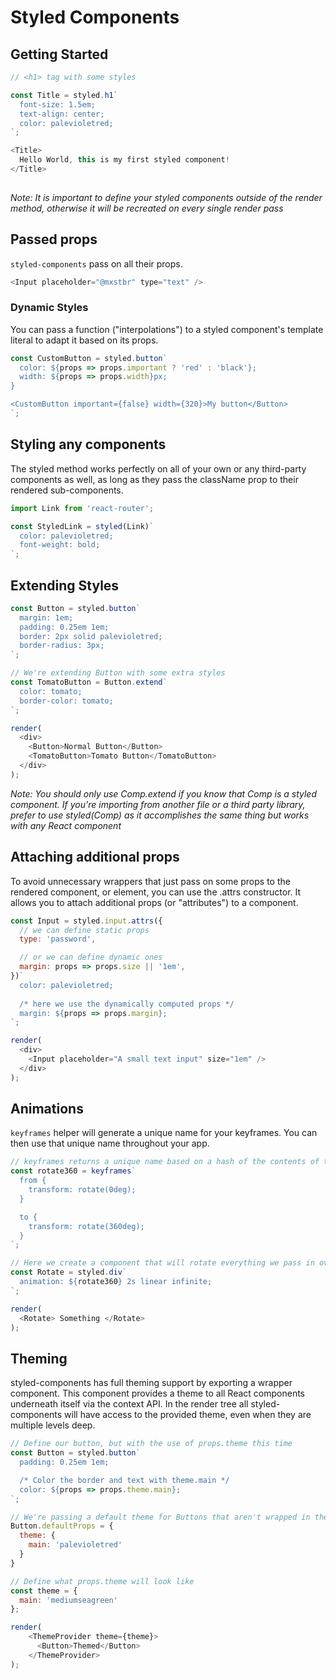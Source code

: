 # Styled Components

## Getting Started
```javascript
// <h1> tag with some styles

const Title = styled.h1`
  font-size: 1.5em;
  text-align: center;
  color: palevioletred;
`;

<Title>
  Hello World, this is my first styled component!
</Title>
    
```

*Note:
It is important to define your styled components outside of the render method, otherwise it will be recreated on every single render pass*

## Passed props
`styled-components` pass on all their props.
```javascript
<Input placeholder="@mxstbr" type="text" />
```

###  Dynamic Styles
You can pass a function ("interpolations") to a styled component's template literal to adapt it based on its props.

```javascript
const CustomButton = styled.button`
  color: ${props => props.important ? 'red' : 'black'};
  width: ${props => props.width}px;
}

<CustomButton important={false} width={320}>My button</Button>
`;
```

## Styling any components
The styled method works perfectly on all of your own or any third-party components as well, as long as they pass the className prop to their rendered sub-components.

```javascript
import Link from 'react-router';

const StyledLink = styled(Link)`
  color: palevioletred;
  font-weight: bold;
`;
```

## Extending Styles

```javascript
const Button = styled.button`
  margin: 1em;
  padding: 0.25em 1em;
  border: 2px solid palevioletred;
  border-radius: 3px;
`;

// We're extending Button with some extra styles
const TomatoButton = Button.extend`
  color: tomato;
  border-color: tomato;
`;

render(
  <div>
    <Button>Normal Button</Button>
    <TomatoButton>Tomato Button</TomatoButton>
  </div>
);
```

*Note: You should only use Comp.extend if you know that Comp is a styled component. If you're importing from another file or a third party library, prefer to use styled(Comp) as it accomplishes the same thing but works with any React component*

## Attaching additional props
To avoid unnecessary wrappers that just pass on some props to the rendered component, or element, you can use the .attrs constructor. It allows you to attach additional props (or "attributes") to a component.

```javascript
const Input = styled.input.attrs({
  // we can define static props
  type: 'password',

  // or we can define dynamic ones
  margin: props => props.size || '1em',
})`
  color: palevioletred;
  
  /* here we use the dynamically computed props */
  margin: ${props => props.margin};
`;

render(
  <div>
    <Input placeholder="A small text input" size="1em" />
  </div>
);
```


## Animations

`keyframes` helper will generate a unique name for your keyframes. You can then use that unique name throughout your app.

```javascript
// keyframes returns a unique name based on a hash of the contents of the keyframes
const rotate360 = keyframes`
  from {
    transform: rotate(0deg);
  }

  to {
    transform: rotate(360deg);
  }
`;

// Here we create a component that will rotate everything we pass in over two seconds
const Rotate = styled.div`
  animation: ${rotate360} 2s linear infinite;
`;

render(
  <Rotate> Something </Rotate>
);
```

## Theming
styled-components has full theming support by exporting a <ThemeProvider> wrapper component. This component provides a theme to all React components underneath itself via the context API. In the render tree all styled-components will have access to the provided theme, even when they are multiple levels deep.

```javascript
// Define our button, but with the use of props.theme this time
const Button = styled.button`
  padding: 0.25em 1em;

  /* Color the border and text with theme.main */
  color: ${props => props.theme.main};
`;

// We're passing a default theme for Buttons that aren't wrapped in the ThemeProvider
Button.defaultProps = {
  theme: {
    main: 'palevioletred'
  }
}

// Define what props.theme will look like
const theme = {
  main: 'mediumseagreen'
};

render(
    <ThemeProvider theme={theme}>
      <Button>Themed</Button>
    </ThemeProvider>
);
```